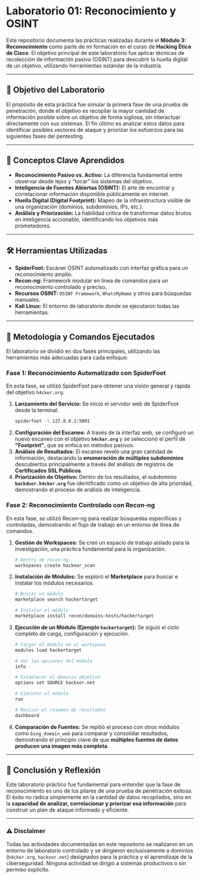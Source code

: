 # Laboratorio 01: Reconocimiento y OSINT

Este repositorio documenta las prácticas realizadas durante el **Módulo 3: Reconocimiento** como parte de mi formación en el curso de **Hacking Ético de Cisco**. El objetivo principal de este laboratorio fue aplicar técnicas de recolección de información pasiva (OSINT) para descubrir la huella digital de un objetivo, utilizando herramientas estándar de la industria.

---

## 🎯 Objetivo del Laboratorio

El propósito de esta práctica fue simular la primera fase de una prueba de penetración, donde el objetivo es recopilar la mayor cantidad de información posible sobre un objetivo de forma sigilosa, sin interactuar directamente con sus sistemas. El fin último es analizar estos datos para identificar posibles vectores de ataque y priorizar los esfuerzos para las siguientes fases del pentesting.

---

## 🧠 Conceptos Clave Aprendidos

- **Reconocimiento Pasivo vs. Activo:** La diferencia fundamental entre observar desde lejos y "tocar" los sistemas del objetivo.
- **Inteligencia de Fuentes Abiertas (OSINT):** El arte de encontrar y correlacionar información disponible públicamente en internet.
- **Huella Digital (Digital Footprint):** Mapeo de la infraestructura visible de una organización (dominios, subdominios, IPs, etc.).
- **Análisis y Priorización:** La habilidad crítica de transformar datos brutos en inteligencia accionable, identificando los objetivos más prometedores.

---

## 🛠️ Herramientas Utilizadas

- **SpiderFoot:** Escáner OSINT automatizado con interfaz gráfica para un reconocimiento amplio.
- **Recon-ng:** Framework modular en línea de comandos para un reconocimiento controlado y preciso.
- **Recursos OSINT:** `OSINT Framework`, `WhatsMyName` y otros para búsquedas manuales.
- **Kali Linux:** El entorno de laboratorio donde se ejecutaron todas las herramientas.

---

## 🔬 Metodología y Comandos Ejecutados

El laboratorio se dividió en dos fases principales, utilizando las herramientas más adecuadas para cada enfoque.

### Fase 1: Reconocimiento Automatizado con SpiderFoot

En esta fase, se utilizó SpiderFoot para obtener una visión general y rápida del objetivo `h4cker.org`.

1.  **Lanzamiento del Servicio:** Se inició el servidor web de SpiderFoot desde la terminal.
    ```bash
    spiderfoot -l 127.0.0.1:5001
    ```
2.  **Configuración del Escaneo:** A través de la interfaz web, se configuró un nuevo escaneo con el objetivo **`h4cker.org`** y se seleccionó el perfil de **"Footprint"**, que se enfoca en métodos pasivos.
3.  **Análisis de Resultados:** El escaneo reveló una gran cantidad de información, destacando la **enumeración de múltiples subdominios** descubiertos principalmente a través del análisis de registros de **Certificados SSL Públicos**.
4.  **Priorización de Objetivo:** Dentro de los resultados, el subdominio **`backdoor.h4cker.org`** fue identificado como un objetivo de alta prioridad, demostrando el proceso de análisis de inteligencia.



### Fase 2: Reconocimiento Controlado con Recon-ng

En esta fase, se utilizó Recon-ng para realizar búsquedas específicas y controladas, demostrando el flujo de trabajo en un entorno de línea de comandos.

1.  **Gestión de Workspaces:** Se creó un espacio de trabajo aislado para la investigación, una práctica fundamental para la organización.
    ```bash
    # Dentro de recon-ng
    workspaces create hackxor_scan
    ```
2.  **Instalación de Módulos:** Se exploró el **Marketplace** para buscar e instalar los módulos necesarios.
    ```bash
    # Buscar un módulo
    marketplace search hackertarget

    # Instalar el módulo
    marketplace install recon/domains-hosts/hackertarget
    ```
3.  **Ejecución de un Módulo (Ejemplo `hackertarget`):** Se siguió el ciclo completo de carga, configuración y ejecución.
    ```bash
    # Cargar el módulo en el workspace
    modules load hackertarget

    # Ver las opciones del módulo
    info

    # Establecer el dominio objetivo
    options set SOURCE hackxor.net

    # Ejecutar el módulo
    run

    # Revisar el resumen de resultados
    dashboard
    ```
4.  **Comparación de Fuentes:** Se repitió el proceso con otros módulos como `bing_domain_web` para comparar y consolidar resultados, demostrando el principio clave de que **múltiples fuentes de datos producen una imagen más completa**.

---

## 🏁 Conclusión y Reflexión

Este laboratorio práctico fue fundamental para entender que la fase de reconocimiento es uno de los pilares de una prueba de penetración exitosa. El éxito no radica simplemente en la cantidad de datos recopilados, sino en la **capacidad de analizar, correlacionar y priorizar esa información** para construir un plan de ataque informado y eficiente.

---

### ⚠️ Disclaimer

Todas las actividades documentadas en este repositorio se realizaron en un entorno de laboratorio controlado y se dirigieron exclusivamente a dominios (`h4cker.org`, `hackxor.net`) designados para la práctica y el aprendizaje de la ciberseguridad. Ninguna actividad se dirigió a sistemas productivos o sin permiso explícito.
